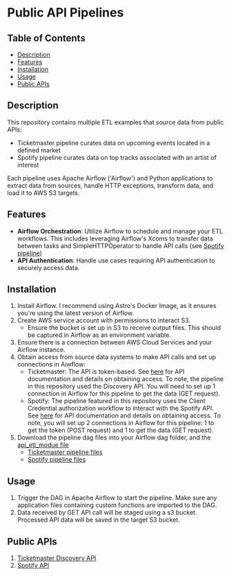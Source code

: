 # Public API Pipelines

## Table of Contents
- [Description](#description)
- [Features](#features)
- [Installation](#installation)
- [Usage](#usage)
- [Public APIs](#public-apis)

## Description

This repository contains multiple ETL examples that source data from public APIs:
  - Ticketmaster pipeline curates data on upcoming events located in a defined market
  - Spotify pipeline curates data on top tracks associated with an artist of interest

Each pipeline uses Apache Airflow ('Airflow') and Python applications to extract data from sources, handle HTTP exceptions, transform data, and load it to AWS S3 targets.

## Features
- **Airflow Orchestration**: Utilize Airflow to schedule and manage your ETL workflows. This includes leveraging Airflow's Xcoms to transfer data between tasks and SimpleHTTPOperator to handle API calls (see [Spotify pipeline](https://github.com/mlhull/public_api_pipelines/tree/main/spotify_tracks))
- **API Authentication**: Handle use cases requiring API authentication to securely access data.

## Installation
1. Install Airflow. I recommend using Astro's Docker Image, as it ensures you're using the latest version of Airflow.
2. Create AWS service account with permissions to interact S3.
    - Ensure the bucket is set up in S3 to receive output files. This should be captured in Airflow as an environment variable.
3. Ensure there is a connection between AWS Cloud Services and your Airflow instance.
4. Obtain access from source data systems to make API calls and set up connections in Aiwflow:
    - Ticketmaster: The API is token-based. See [here](https://developer.ticketmaster.com/products-and-docs/apis/getting-started/) for API documentation and details on obtaining access. To note, the pipeline in this repository used the Discovery API. You will need to set up 1 connection in Airflow for this pipeline to get the data (GET request).
    - Spotify: The pipeline featured in this repository uses the Client Credential authorization workflow to interact with the Spotify API. See [here](https://developer.spotify.com/documentation/web-api/concepts/authorization) for API documentation and details on obtaining access. To note, you will set up 2 connections in Airflow for this pipeline: 1 to get the token (POST request) and 1 to get the data (GET request).
5. Download the pipeline dag files into your Airflow dag folder, and the [api_etl_modue file](https://github.com/mlhull/public_api_pipelines/blob/main/api_etl_module)
    - [Ticketmaster pipeline files](https://github.com/mlhull/public_api_pipelines/tree/main/ticketmaster_events)
    - [Spotify pipeline files](https://github.com/mlhull/public_api_pipelines/tree/main/spotify_tracks)

## Usage
1. Trigger the DAG in Apache Airflow to start the pipeline. Make sure any application files containing custom functions are imported to the DAG. 
2. Data received by GET API call will be staged using a s3 bucket. Processed API data will be saved in the target S3 bucket.

## Public APIs
1. [Ticketmaster Discovery API](https://developer.ticketmaster.com/products-and-docs/apis/discovery-api/v2/)
2. [Spotify API](https://developer.spotify.com/documentation/web-api)



